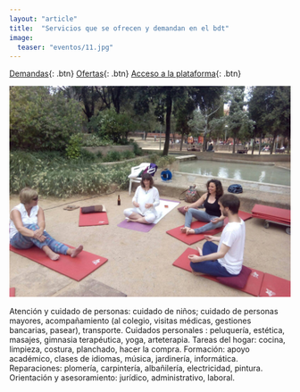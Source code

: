```yaml
---
layout: "article"
title:  "Servicios que se ofrecen y demandan en el bdt"
image:
  teaser: "eventos/11.jpg"
---
```


[Demandas](https://www.timeoverflow.org/inquiries?org=108){: .btn}
[Ofertas](https://www.timeoverflow.org/inquiries?org=108){: .btn}
[Acceso a la plataforma](https://www.timeoverflow.org/users/sign_in){: .btn}

![1](/images/eventos/11.jpg)


Atención y cuidado de personas: cuidado de niños; cuidado de personas mayores, acompañamiento (al colegio, visitas médicas, gestiones bancarias, pasear), transporte.
Cuidados personales : peluquería, estética, masajes, gimnasia terapéutica, yoga, arteterapia.
Tareas del hogar: cocina, limpieza, costura, planchado, hacer la compra.
Formación: apoyo académico, clases de idiomas, música, jardinería, informática.
Reparaciones: plomería, carpintería,  albañilería, electricidad, pintura.
Orientación y asesoramiento: jurídico, administrativo, laboral.

